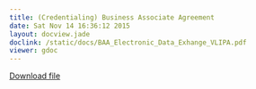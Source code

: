 ```yaml
---
title: (Credentialing) Business Associate Agreement
date: Sat Nov 14 16:36:12 2015
layout: docview.jade
doclink: /static/docs/BAA_Electronic_Data_Exhange_VLIPA.pdf
viewer: gdoc
---
```


[Download file](/static/docs/BAA_Electronic_Data_Exhange_VLIPA.pdf)
